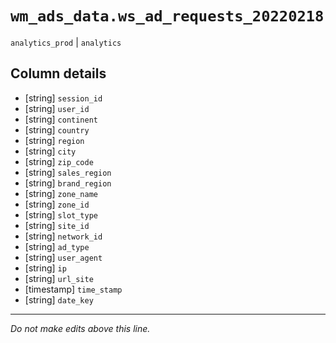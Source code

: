 # `wm_ads_data.ws_ad_requests_20220218`
`analytics_prod` | `analytics`

## Column details
* [string]    `session_id`
* [string]    `user_id`
* [string]    `continent`
* [string]    `country`
* [string]    `region`
* [string]    `city`
* [string]    `zip_code`
* [string]    `sales_region`
* [string]    `brand_region`
* [string]    `zone_name`
* [string]    `zone_id`
* [string]    `slot_type`
* [string]    `site_id`
* [string]    `network_id`
* [string]    `ad_type`
* [string]    `user_agent`
* [string]    `ip`
* [string]    `url_site`
* [timestamp] `time_stamp`
* [string]    `date_key`

-------------------------------------------------------------------------------
*Do not make edits above this line.*

